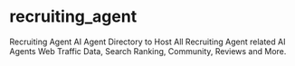 # recruiting_agent
Recruiting Agent AI Agent Directory to Host All Recruiting Agent related AI Agents Web Traffic Data, Search Ranking, Community, Reviews and More.
